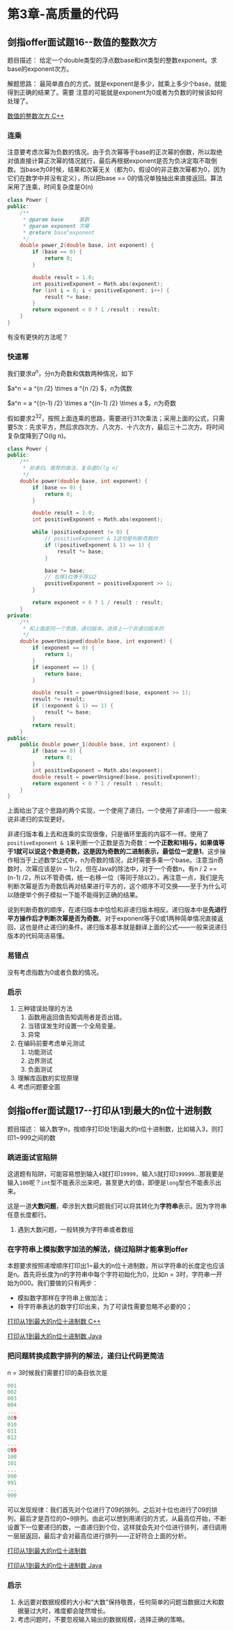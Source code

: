 # 第3章-高质量的代码

## 剑指offer面试题16--数值的整数次方

题目描述：
给定一个double类型的浮点数base和int类型的整数exponent。求base的exponent次方。

解题思路：
最简单直白的方式，就是exponent是多少，就乘上多少个base，就能得到正确的结果了。需要 注意的可能就是exponent为0或者为负数的时候该如何处理了。

[数值的整数次方 C++](../../src/16_Power/Power.cpp)

### 连乘

注意要考虑次幂为负数的情况。由于负次幂等于base的正次幂的倒数，所以取绝对值直接计算正次幂的情况就行，最后再根据exponent是否为负决定取不取倒数。当base为0时候，结果和次幂无关（都为0，假设0的非正数次幂都为0，因为它们在数学中并没有定义），所以把base == 0的情况单独抽出来直接返回。算法采用了连乘，时间复杂度是O(n)

```cpp
class Power {
public:
    /**
     * @param base     基数
     * @param exponent 次幂
     * @return base^exponent
     */
    double power_2(double base, int exponent) {
        if (base == 0) {
            return 0;
        }

        double result = 1.0;
        int positiveExponent = Math.abs(exponent);
        for (int i = 0; i < positiveExponent; i++) {
            result *= base;
        }
        return exponent < 0 ? 1 /result : result;
    }
}
```

有没有更快的方法呢？

### 快速幂

我们要求$a^n$，分n为奇数和偶数两种情况，如下

$a^n = a ^{n /2}  \times  a ^{n /2} $，n为偶数

$a^n = a ^{(n-1) /2}  \times  a ^{(n-1) /2} \times a $，n为奇数

假如要求$2^{32}$，按照上面连乘的思路，需要进行31次乘法；采用上面的公式，只需要5次：先求平方，然后求四次方、八次方、十六次方，最后三十二次方。将时间复杂度降到了O(lg n)。

```cpp
class Power {
public:
    /**
     * 非递归。推荐的做法，复杂度O(lg n)
     */
    double power(double base, int exponent) {
        if (base == 0) {
            return 0;
        }

        double result = 1.0;
        int positiveExponent = Math.abs(exponent);

        while (positiveExponent != 0) {
            // positiveExponent & 1这句是判断奇数的
            if ((positiveExponent & 1) == 1) {
                result *= base;
            }

            base *= base;
            // 右移1位等于除以2
            positiveExponent = positiveExponent >> 1;
        }

        return exponent < 0 ? 1 / result : result;
    }
private:
    /**
     * 和上面是同一个思路，递归版本。选择上一个非递归版本的
     */
    double powerUnsigned(double base, int exponent) {
        if (exponent == 0) {
            return 1;
        }
        if (exponent == 1) {
            return base;
        }

        double result = powerUnsigned(base, exponent >> 1);
        result *= result;
        if ((exponent & 1) == 1) {
            result *= base;
        }
        return result;
    }
public:
    public double power_1(double base, int exponent) {
        if (base == 0) {
            return 0;
        }
        int positiveExponent = Math.abs(exponent);
        double result = powerUnsigned(base, positiveExponent);
        return exponent < 0 ? 1 / result : result;
    }
}
```

上面给出了这个思路的两个实现，一个使用了递归，一个使用了非递归——一般来说非递归的实现更好。

非递归版本看上去和连乘的实现很像，只是循环里面的内容不一样。使用了`positiveExponent & 1`来判断一个正数是否为奇数：**一个正数和1相与，如果值等于1就可以说这个数是奇数，这是因为奇数的二进制表示，最低位一定是1**。这步操作相当于上述数学公式中，n为奇数的情况，此时需要多乘一个base。注意当n奇数时，次幂应该是$(n-1)/ 2$，但在Java的除法中，对于一个奇数n，有n / 2 == (n-1) /2，所以不管奇偶，统一右移一位（等同于除以2）。再注意一点，我们是先判断次幂是否为奇数后再对结果进行平方的，这个顺序不可交换——至于为什么可以随便举个例子模拟一下能不能得到正确的结果。

说到判断奇数的顺序，在递归版本中恰恰和非递归版本相反。递归版本中是**先进行平方操作后才判断次幂是否为奇数**。对于exponent等于0或1两种简单情况直接返回，这也是终止递归的条件。递归版本基本就是翻译上面的公式——一般来说递归版本的代码简洁易懂。

### 易错点
没有考虑指数为0或者负数的情况。

### 启示

1. 三种错误处理的方法
   1. 函数用返回值告知调用者是否出错。
   2. 当错误发生时设置一个全局变量。
   3. 异常
2. 在编码前要考虑单元测试
   1. 功能测试
   2. 边界测试
   3. 负面测试
3. 理解库函数的实现原理
4. 考虑问题要全面

## 剑指offer面试题17--打印从1到最大的n位十进制数

题目描述：
输入数字n，按顺序打印处1到最大的n位十进制数，比如输入3，则打印1~999之间的数

### 跳进面试官陷阱

这道题有陷阱，可能容易想到输入`4`就打印`19999`，输入`5`就打印`199999`...那我要是输入`100`呢？`int`型不能表示出来吧，甚至更大的值，即便是`long`型也不能表示出来。

这是一道**大数问题**，牵涉到大数问题我们可以将其转化为**字符串**表示。因为字符串任意长度都行。

1. 遇到大数问题，一般转换为字符串或者数组

### 在字符串上模拟数字加法的解法，绕过陷阱才能拿到offer

本题要求按照递增顺序打印出1~最大的n位十进制数，所以字符串的长度定也应该是n。首先将长度为n的字符串中每个字符初始化为0，比如n = 3时，字符串一开始为000。我们要做的只有两步：

* 模拟数字那样在字符串上做加法；
* 将字符串表达的数字打印出来，为了可读性需要忽略不必要的0；

[打印从1到最大的n位十进制数 C++](../../src/17_Print1ToMaxOfNDigits/Print1ToMaxOfNDigits.cpp)

[打印从1到最大的n位十进制数 Java](../../src/17_Print1ToMaxOfNDigits/PrintFrom1ToMaxOfNDigit.java)

### 把问题转换成数字排列的解法，递归让代码更简洁

n = 3时候我们需要打印的条目依次是

```cpp
001
002
003
004
...
009
010
011
012
...
099
100
101
...
990
991
...
999
```

可以发现规律：我们首先对个位进行了09的排列。之后对十位也进行了09的排列，最后才是百位的0~9排列。由此可以想到用递归的方式，从最高位开始，不断设置下一位要递归的数，一直递归到个位，这样就会先对个位进行排列，递归调用一层层返回，最后才会对最高位进行排列——正好符合上面的分析。

[打印从1到最大的n位十进制数](../../src/17_Print1ToMaxOfNDigits/Print1ToMaxOfNDigits.cpp)

[打印从1到最大的n位十进制数 Java](../../src/17_Print1ToMaxOfNDigits/PrintFrom1ToMaxOfNDigit.java)

### 启示

1. 永远要对数据规模的大小和“大数”保持敬畏，任何简单的问题当数据过大和数据量过大时，难度都会陡然增长。
2. 考虑问题时，不要忽视输入输出的数据规模，选择正确的策略。
